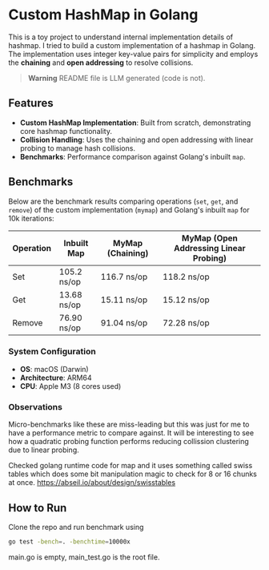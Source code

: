 # Custom HashMap in Golang

This is a toy project to understand internal implementation details of hashmap. I tried to build a custom implementation of a hashmap in Golang. The implementation uses integer key-value pairs for simplicity and employs the **chaining** and **open addressing** to resolve collisions.

> **Warning**
> README file is LLM generated (code is not).

## Features

- **Custom HashMap Implementation**: Built from scratch, demonstrating core hashmap functionality.
- **Collision Handling**: Uses the chaining and open addressing with linear probing to manage hash collisions.
- **Benchmarks**: Performance comparison against Golang's inbuilt `map`.

## Benchmarks

Below are the benchmark results comparing operations (`set`, `get`, and `remove`) of the custom implementation (`mymap`) and Golang's inbuilt `map` for 10k iterations:


| Operation | Inbuilt Map       | MyMap (Chaining) | MyMap (Open Addressing Linear Probing) |
|-----------|-------------------|------------------|----------------------------------------|
| Set       | 105.2 ns/op       | 116.7 ns/op      | 118.2 ns/op                            |
| Get       | 13.68 ns/op       | 15.11 ns/op      | 15.12 ns/op                            |
| Remove    | 76.90 ns/op       | 91.04 ns/op      | 72.28 ns/op                            |

### System Configuration
- **OS**: macOS (Darwin)
- **Architecture**: ARM64
- **CPU**: Apple M3 (8 cores used)

### Observations
Micro-benchmarks like these are miss-leading but this was just for me to have a performance metric to compare against. It will be interesting to see how a quadratic probing function performs reducing collission clustering due to linear probing.

Checked golang runtime code for map and it uses something called swiss tables which does some bit manipulation magic to check for 8 or 16 chunks at once. https://abseil.io/about/design/swisstables

## How to Run

Clone the repo and run benchmark using 
```bash
go test -bench=. -benchtime=10000x
```

main.go is empty, main_test.go is the root file.